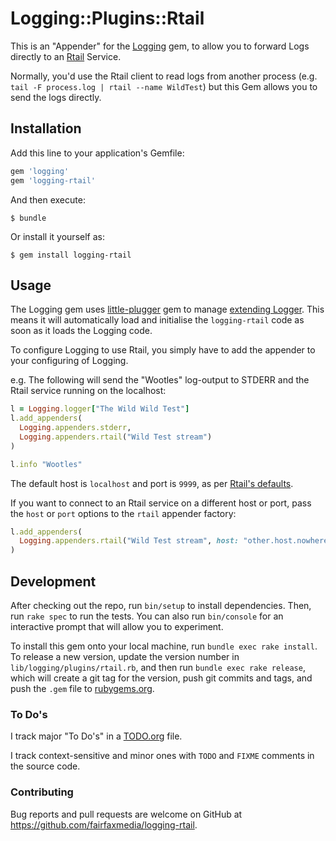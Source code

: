 # Logging::Plugins::Rtail

This is an "Appender" for the [Logging](https://rubygems.org/gems/logging) gem, to allow you to forward Logs directly to an
[Rtail](https://github.com/kilianc/rtail) Service.

Normally, you'd use the Rtail client to read logs from another process (e.g. `tail -F process.log | rtail --name WildTest`) but
this Gem allows you to send the logs directly.

## Installation

Add this line to your application's Gemfile:

```ruby
gem 'logging'
gem 'logging-rtail'
```

And then execute:

    $ bundle

Or install it yourself as:

    $ gem install logging-rtail

## Usage

The Logging gem uses [little-plugger](https://rubygems.org/gems/little-plugger) gem to manage
[extending Logger](https://github.com/TwP/logging#extending).
This means it will automatically load and initialise the `logging-rtail` code as soon as it loads the Logging code.

To configure Logging to use Rtail, you simply have to add the appender to your configuring of Logging.

e.g. The following will send the "Wootles" log-output to STDERR and the Rtail service running on the localhost:

```ruby
l = Logging.logger["The Wild Wild Test"]
l.add_appenders(
  Logging.appenders.stderr,
  Logging.appenders.rtail("Wild Test stream")
)

l.info "Wootles"
```

The default host is `localhost` and port is `9999`, as per [Rtail's defaults](https://github.com/kilianc/rtail#params-1).

If you want to connect to an Rtail service on a different host or port, pass the `host` or `port` options to the `rtail` appender factory:

```ruby
l.add_appenders(
  Logging.appenders.rtail("Wild Test stream", host: "other.host.nowhere", port: 10010)
)
```

## Development

After checking out the repo, run `bin/setup` to install dependencies. Then, run `rake spec` to run the tests.
You can also run `bin/console` for an interactive prompt that will allow you to experiment.

To install this gem onto your local machine, run `bundle exec rake install`. To release a new version, update the version number in
`lib/logging/plugins/rtail.rb`, and then run `bundle exec rake release`, which will create a git tag for the version, push git commits
and tags, and push the `.gem` file to [rubygems.org](https://rubygems.org).

### To Do's

I track major "To Do's" in a [TODO.org](TODO.org) file.

I track context-sensitive and minor ones with `TODO` and `FIXME` comments in the source code.

### Contributing

Bug reports and pull requests are welcome on GitHub at https://github.com/fairfaxmedia/logging-rtail.
